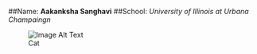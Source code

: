 ##Name: **Aakanksha Sanghavi**
  ##School: *University of Illinois at Urbana Champaingn*

<figure>
  <img src="[image.jpg](https://encrypted-tbn3.gstatic.com/licensed-image?q=tbn:ANd9GcQ5pAUkFjASncLgVEsqVbwyTj0LP1ObO85jakWZEibYYmjHzzQux9-C1zQ2DXiZnAldF_l5_EXyZXQqQf4)https://encrypted-tbn3.gstatic.com/licensed-image?q=tbn:ANd9GcQ5pAUkFjASncLgVEsqVbwyTj0LP1ObO85jakWZEibYYmjHzzQux9-C1zQ2DXiZnAldF_l5_EXyZXQqQf4" alt="Image Alt Text">
  <figcaption>Cat</figcaption>
</figure>
